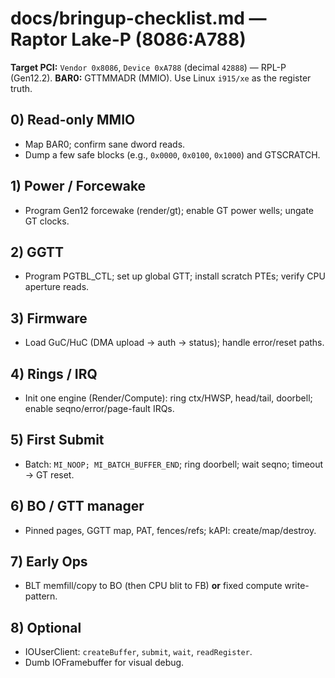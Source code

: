 # docs/bringup-checklist.md — Raptor Lake-P (8086:A788)

**Target PCI:** `Vendor 0x8086`, `Device 0xA788` (decimal `42888`) — RPL-P (Gen12.2).
**BAR0:** GTTMMADR (MMIO). Use Linux `i915/xe` as the register truth.

## 0) Read-only MMIO
- Map BAR0; confirm sane dword reads.
- Dump a few safe blocks (e.g., `0x0000`, `0x0100`, `0x1000`) and GTSCRATCH.

## 1) Power / Forcewake
- Program Gen12 forcewake (render/gt); enable GT power wells; ungate GT clocks.

## 2) GGTT
- Program PGTBL_CTL; set up global GTT; install scratch PTEs; verify CPU aperture reads.

## 3) Firmware
- Load GuC/HuC (DMA upload → auth → status); handle error/reset paths.

## 4) Rings / IRQ
- Init one engine (Render/Compute): ring ctx/HWSP, head/tail, doorbell; enable seqno/error/page-fault IRQs.

## 5) First Submit
- Batch: `MI_NOOP; MI_BATCH_BUFFER_END`; ring doorbell; wait seqno; timeout → GT reset.

## 6) BO / GTT manager
- Pinned pages, GGTT map, PAT, fences/refs; kAPI: create/map/destroy.

## 7) Early Ops
- BLT memfill/copy to BO (then CPU blit to FB) **or** fixed compute write-pattern.

## 8) Optional
- IOUserClient: `createBuffer`, `submit`, `wait`, `readRegister`.
- Dumb IOFramebuffer for visual debug.
